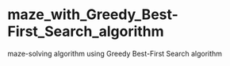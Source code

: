 # maze_with_Greedy_Best-First_Search_algorithm
maze-solving algorithm using Greedy Best-First Search algorithm
